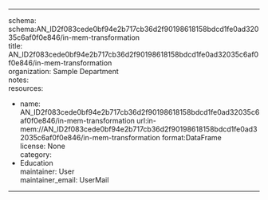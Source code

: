 


---  
schema: schema:AN_ID2f083cede0bf94e2b717cb36d2f90198618158bdcd1fe0ad32035c6af0f0e846/in-mem-transformation  
title: AN_ID2f083cede0bf94e2b717cb36d2f90198618158bdcd1fe0ad32035c6af0f0e846/in-mem-transformation  
organization: Sample Department  
notes:   
resources:  
- name: AN_ID2f083cede0bf94e2b717cb36d2f90198618158bdcd1fe0ad32035c6af0f0e846/in-mem-transformation 
 url:in-mem://AN_ID2f083cede0bf94e2b717cb36d2f90198618158bdcd1fe0ad32035c6af0f0e846/in-mem-transformation 
 format:DataFrame  
license: None  
category:
 - Education  
maintainer: User  
maintainer_email: UserMail  
---